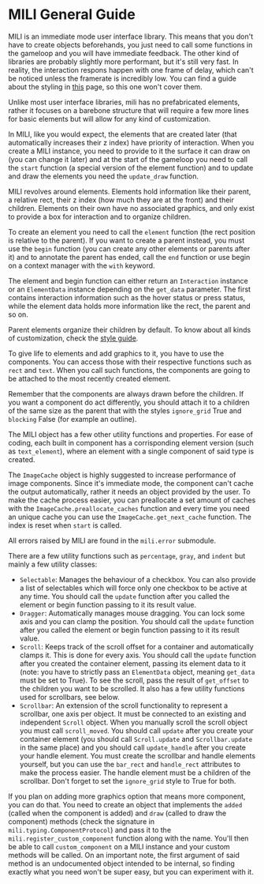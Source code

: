 # MILI General Guide

MILI is an immediate mode user interface library. This means that you don't have to create objects beforehands, you just need to call some functions in the gameloop and you will have immediate feedback. The other kind of libraries are probably slightly more performant, but it's still very fast. In reality, the interaction respons happen with one frame of delay, which can't be noticed unless the framerate is incredibly low. You can find a guide about the styling in [this](mili/style.md) page, so this one won't cover them.

Unlike most user interface libraries, mili has no prefabricated elements, rather it focuses on a barebone structure that will require a few more lines for basic elements but will allow for any kind of customization.

In MILI, like you would expect, the elements that are created later (that automatically increases their z index) have priority of interaction. When you create a MILI instance, you need to provide to it the surface it can draw on (you can change it later) and at the start of the gameloop you need to call the `start` function (a special version of the element function) and to update and draw the elements you need the `update_draw` function.

MILI revolves around elements. Elements hold information like their parent, a relative rect, their z index (how much they are at the front) and their children. Elements on their own have no associated graphics, and only exist to provide a box for interaction and to organize children.

To create an element you need to call the `element` function (the rect position is relative to the parent). If you want to create a parent instead, you must use the `begin` function (you can create any other elements or parents after it) and to annotate the parent has ended, call the `end` function or use begin on a context manager with the `with` keyword.

The element and begin function can either return an `Interaction` instance or an `ElementData` instance depending on the `get_data` parameter. The first contains interaction information such as the hover status or press status, while the element data holds more information like the rect, the parent and so on.

Parent elements organize their children by default. To know about all kinds of customization, check the [style guide](mili/style.md).

To give life to elements and add graphics to it, you have to use the components. You can access those with their respective functions such as `rect` and `text`. When you call such functions, the components are going to be attached to the most recently created element.

Remember that the components are always drawn before the children. If you want a component do act differently, you should attach it to a children of the same size as the parent that with the styles `ignore_grid` True and `blocking` False (for example an outline).

The MILI object has a few other utility functions and properties. For ease of coding, each built in component has a corrisponding element version (such as `text_element`), where an element with a single component of said type is created.

The `ImageCache` object is highly suggested to increase performance of image components. Since it's immediate mode, the component can't cache the output automatically, rather it needs an object provided by the user.
To make the cache process easier, you can preallocate a set amount of caches with the `ImageCache.preallocate_caches` function and every time you need an unique cache you can use the `ImageCache.get_next_cache` function. The index is reset when `start` is called.

All errors raised by MILI are found in the `mili.error` submodule.

There are a few utility functions such as `percentage`, `gray`, and `indent` but mainly a few utility classes:

- `Selectable`: Manages the behaviour of a checkbox. You can also provide a list of selectables which will force only one checkbox to be active at any time. You should call the `update` function after you called the element or begin function passing to it its result value.
- `Dragger`: Automatically manages mouse dragging. You can lock some axis and you can clamp the position. You should call the `update` function after you called the element or begin function passing to it its result value.
- `Scroll`: Keeps track of the scroll offset for a container and automatically clamps it. This is done for every axis. You should call the `update` function after you created the container element, passing its element data to it (note: you have to strictly pass an `ElementData` object, meaning `get_data` must be set to True). To see the scroll, pass the result of `get_offset` to the children you want to be scrolled. It also has a few utility functions used for scrollbars, see below.
- `Scrollbar`: An extension of the scroll functionality to represent a scrollbar, one axis per object. It must be connected to an existing and independent `Scroll` object. When you manually scroll the scroll object you must call `scroll_moved`. You should call `update` after you create your container element (you should call `Scroll.update` and `Scrollbar.update` in the same place) and you should call `update_handle` after you create your handle element. You must create the scrollbar and handle elements yourself, but you can use the `bar_rect` and `handle_rect` attributes to make the process easier. The handle element must be a children of the scrollbar. Don't forget to set the `ignore_grid` style to True for both.

If you plan on adding more graphics option that means more component, you can do that. You need to create an object that implements the `added` (called when the component is added) and `draw` (called to draw the component) methods (check the signature in `mili.typing.ComponentProtocol`) and pass it to the `mili.register_custom_component` function along with the name. You'll then be able to call `custom_component` on a MILI instance and your custom methods will be called. On an important note, the first argument of said method is an undocumented object intended to be internal, so finding exactly what you need won't be super easy, but you can experiment with it.
